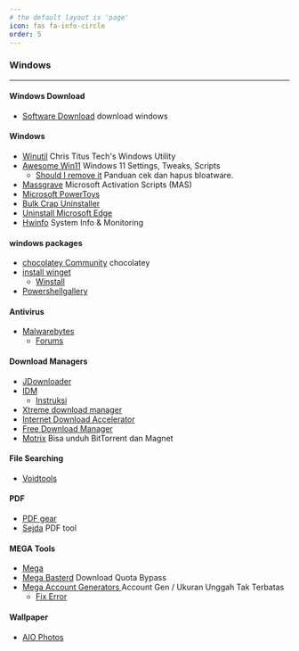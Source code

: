 ```yaml
---
# the default layout is 'page'
icon: fas fa-info-circle
order: 5
---
```


### Windows
---

#### Windows Download
- [Software Download](https://www.microsoft.com/en-us/software-download/) download windows

#### Windows
- [Winutil](https://github.com/ChrisTitusTech/winutil) Chris Titus Tech's Windows Utility
- [Awesome Win11](https://github.com/awesome-windows11/windows11) Windows 11 Settings, Tweaks, Scripts
  - [Should I remove it](https://www.shouldiremoveit.com/index.aspx) Panduan cek dan hapus bloatware.
- [Massgrave](https://massgrave.dev/) Microsoft Activation Scripts (MAS)
- [Microsoft PowerToys](https://learn.microsoft.com/en-us/windows/powertoys/)
- [Bulk Crap Uninstaller](https://www.bcuninstaller.com/)
- [Uninstall Microsoft Edge](https://gist.github.com/ave9858/c3451d9f452389ac7607c99d45edecc6)
- [Hwinfo](https://www.hwinfo.com/) System Info & Monitoring

#### windows packages
- [chocolatey Community](https://community.chocolatey.org/) chocolatey
- [install winget](https://learn.microsoft.com/en-us/windows/package-manager/winget/)
  - [Winstall](https://winstall.app/)
- [Powershellgallery](https://www.powershellgallery.com/)

#### Antivirus
- [Malwarebytes](https://www.malwarebytes.com/)
  - [Forums](https://forums.malwarebytes.com/forum/7-windows-malware-removal-help-support/)

#### Download Managers
- [JDownloader](https://jdownloader.org/jdownloader2)
- [IDM](https://rentry.co/FMHYBase64#idm)
  - [Instruksi](https://rentry.org/installidm)
- [Xtreme download manager](https://xtremedownloadmanager.com/)
- [Internet Download Accelerator](https://westbyte.com/ida/)
- [Free Download Manager](https://www.freedownloadmanager.org/)
- [Motrix](https://motrix.app/) Bisa unduh BitTorrent dan Magnet

#### File Searching
- [Voidtools](https://voidtools.com/)


#### PDF
- [PDF gear](https://www.pdfgear.com/)
- [Sejda](https://www.sejda.com/)
  PDF tool

#### MEGA Tools
- [Mega](https://mega.io/)
- [Mega Basterd](https://github.com/tonikelope/megabasterd) Download Quota Bypass
- [Mega Account Generators ](https://rentry.co/fmhybase64#mega-gen) Account Gen / Ukuran Unggah Tak Terbatas
  - [Fix Error](https://rentry.co/mega_account_generator)


#### Wallpaper
- [AIO Photos](https://www.aiophotoz.com/)
